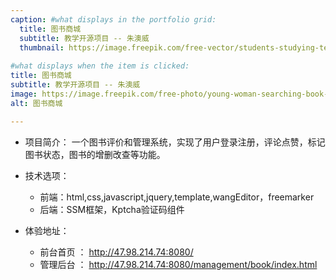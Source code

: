 ```yaml
---
caption: #what displays in the portfolio grid:
  title: 图书商城
  subtitle: 教学开源项目 -- 朱澳威
  thumbnail: https://image.freepik.com/free-vector/students-studying-textbooks_74855-5294.jpg
  
#what displays when the item is clicked:
title: 图书商城
subtitle: 教学开源项目 -- 朱澳威
image: https://image.freepik.com/free-photo/young-woman-searching-book-bookstore-student-selecting-bookshelf-library-female-college-student-taking-book-from-shelf-library-pretty-young-college-student-library_1391-447.jpg #main image, can be a link or a file in assets/img/portfolio
alt: 图书商城

---
```

* 项目简介：
一个图书评价和管理系统，实现了用户登录注册，评论点赞，标记图书状态，图书的增删改查等功能。

* 技术选项：
  * 前端：html,css,javascript,jquery,template,wangEditor，freemarker
  * 后端：SSM框架，Kptcha验证码组件

* 体验地址：
  * 前台首页 ： http://47.98.214.74:8080/
  * 管理后台 ： http://47.98.214.74:8080/management/book/index.html



